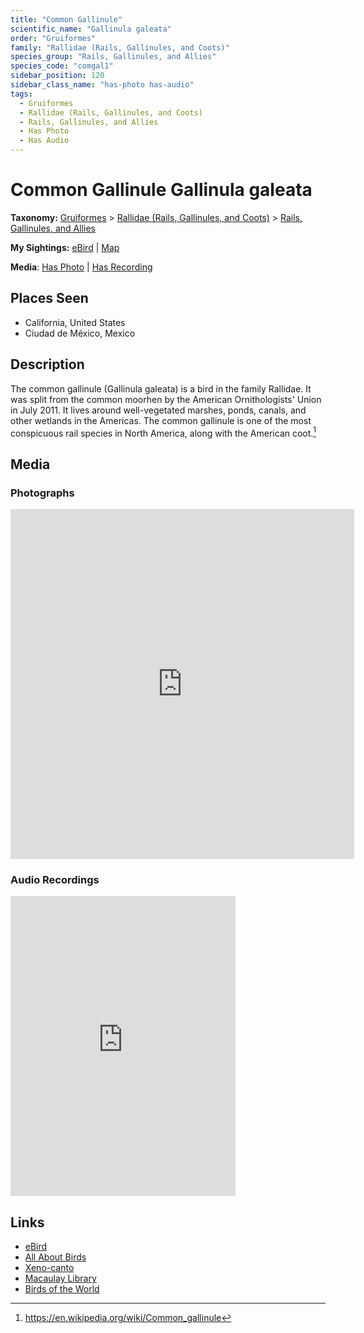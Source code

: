 ```yaml
---
title: "Common Gallinule"
scientific_name: "Gallinula galeata"
order: "Gruiformes"
family: "Rallidae (Rails, Gallinules, and Coots)"
species_group: "Rails, Gallinules, and Allies"
species_code: "comgal1"
sidebar_position: 120
sidebar_class_name: "has-photo has-audio"
tags: 
  - Gruiformes
  - Rallidae (Rails, Gallinules, and Coots)
  - Rails, Gallinules, and Allies
  - Has Photo
  - Has Audio
---
```


# Common Gallinule <span className='sci_name'>Gallinula galeata</span>

**Taxonomy:** [Gruiformes](/tags/gruiformes) > [Rallidae (Rails, Gallinules, and Coots)](/tags/rallidae-rails-gallinules-and-coots) > [Rails, Gallinules, and Allies](/tags/rails-gallinules-and-allies)

**My Sightings:** [eBird](https://ebird.org/lifelist?r=world&time=life&spp=comgal1) | [Map](/map?species_code=comgal1)

**Media**: [Has Photo](https://media.ebird.org/catalog?userId=USER4436073&taxonCode=comgal1&mediaType=photo&view=grid) | [Has Recording](https://media.ebird.org/catalog?userId=USER4436073&taxonCode=comgal1&mediaType=audio&view=grid)

## Places Seen

* California, United States
* Ciudad de México, Mexico

## Description
The common gallinule (Gallinula galeata) is a bird in the family Rallidae. It was split from the common moorhen by the American Ornithologists' Union in July 2011. It lives around well-vegetated marshes, ponds, canals, and other wetlands in the Americas. The common gallinule is one of the most conspicuous rail species in North America, along with the American coot.[^1]

[^1]: https://en.wikipedia.org/wiki/Common_gallinule

## Media
### Photographs
<iframe src="https://macaulaylibrary.org/asset/626996488/embed" width="550" height="560" frameborder="0" allowfullscreen></iframe>

### Audio Recordings
<iframe src="https://macaulaylibrary.org/asset/626843308/embed" width="360" height="480" frameborder="0" allowfullscreen></iframe>

## Links
* [eBird](https://ebird.org/species/comgal1) 
* [All About Birds](https://www.allaboutbirds.org/guide/comgal1) 
* [Xeno-canto](https://www.xeno-canto.org/species/gallinula-galeata) 
* [Macaulay Library](https://search.macaulaylibrary.org/catalog?taxonCode=comgal1&sort=rating_rank_desc)
* [Birds of the World](https://birdsoftheworld.org/bow/species/comgal1)
